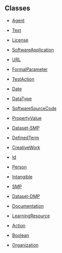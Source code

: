 ## Classes <br>
- [Agent](class_proprerty_relationship/Agent.md) <br>     
       
- [Text](class_proprerty_relationship/Text.md) <br>

- [License](class_proprerty_relationship/License.md) <br>

- [SoftwareApplication](class_proprerty_relationship/SoftwareApplication.md)<br>

- [URL](class_proprerty_relationship/URL.md)<br>

- [FormalParameter](class_proprerty_relationship/FormalParameter.md)<br>

- [TestAction](class_proprerty_relationship/TestAction.md)<br>

- [Date](class_proprerty_relationship/Date.md)<br>

- [DataType](class_proprerty_relationship/DataType.md)<br>

- [SoftwareSourceCode](class_proprerty_relationship/SoftwareSourceCode.md)<br>

- [PropertyValue](class_proprerty_relationship/PropertyValue.md)<br>

- [Dataset-SMP](class_proprerty_relationship/Dataset-SMP.md)<br>

- [DefinedTerm](class_proprerty_relationship/DefinedTerm.md)<br>

- [CreativeWork](class_proprerty_relationship/CreativeWork.md)<br>

- [Id](class_proprerty_relationship/Id.md)<br>

- [Person](class_proprerty_relationship/Person.md)<br>

- [Intangible](class_proprerty_relationship/Intangible.md)<br>

- [SMP](class_proprerty_relationship/SMP.md)<br>

- [Dataset-DMP](class_proprerty_relationship/Dataset-DMP.md)<br>

- [Documentation](class_proprerty_relationship/Documentation.md)<br>

- [LearningResource](class_proprerty_relationship/LearningResource.md)<br>

- [Action](class_proprerty_relationship/Action.md)<br>

- [Boolean](class_proprerty_relationship/Boolean.md)<br>

- [Organization](class_proprerty_relationship/Organization.md)<br>

<!-- <a href="../class_proprerty_relationship/about.md">text that responds to link</a> -->